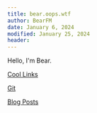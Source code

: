 ```yaml
---
title: bear.oops.wtf
author: BearFM
date: January 6, 2024
modified: January 25, 2024
header:
---
```


Hello, I'm Bear.

[Cool Links](/coolLinks.html)

[Git](/git)

[Blog Posts](/blog)